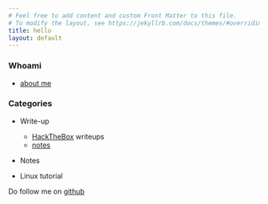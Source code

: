 ```yaml
---
# Feel free to add content and custom Front Matter to this file.
# To modify the layout, see https://jekyllrb.com/docs/themes/#overriding-theme-defaults
title: hello
layout: default
---
```

### Whoami
- [about me](/whoami)

### Categories
- Write-up
  - [HackTheBox](/htbPostman.md) writeups
  - [notes](/notes)
  
- Notes

- Linux tutorial

Do follow me on [github](https://github.com/faisalfs10x)

